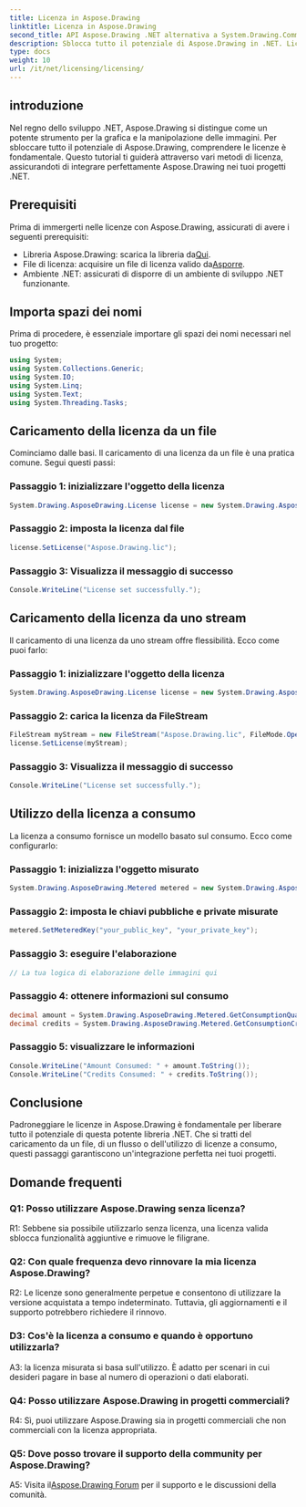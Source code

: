 ```yaml
---
title: Licenza in Aspose.Drawing
linktitle: Licenza in Aspose.Drawing
second_title: API Aspose.Drawing .NET alternativa a System.Drawing.Common
description: Sblocca tutto il potenziale di Aspose.Drawing in .NET. Licenza master per un'integrazione perfetta. Scaricalo ora e migliora la tua grafica e la manipolazione delle immagini.
type: docs
weight: 10
url: /it/net/licensing/licensing/
---
```

## introduzione

Nel regno dello sviluppo .NET, Aspose.Drawing si distingue come un potente strumento per la grafica e la manipolazione delle immagini. Per sbloccare tutto il potenziale di Aspose.Drawing, comprendere le licenze è fondamentale. Questo tutorial ti guiderà attraverso vari metodi di licenza, assicurandoti di integrare perfettamente Aspose.Drawing nei tuoi progetti .NET.

## Prerequisiti

Prima di immergerti nelle licenze con Aspose.Drawing, assicurati di avere i seguenti prerequisiti:

-  Libreria Aspose.Drawing: scarica la libreria da[Qui](https://releases.aspose.com/drawing/net/).
-  File di licenza: acquisire un file di licenza valido da[Asporre](https://purchase.aspose.com/buy).
- Ambiente .NET: assicurati di disporre di un ambiente di sviluppo .NET funzionante.

## Importa spazi dei nomi

Prima di procedere, è essenziale importare gli spazi dei nomi necessari nel tuo progetto:

```csharp
using System;
using System.Collections.Generic;
using System.IO;
using System.Linq;
using System.Text;
using System.Threading.Tasks;
```

## Caricamento della licenza da un file

Cominciamo dalle basi. Il caricamento di una licenza da un file è una pratica comune. Segui questi passi:

### Passaggio 1: inizializzare l'oggetto della licenza

```csharp
System.Drawing.AsposeDrawing.License license = new System.Drawing.AsposeDrawing.License();
```

### Passaggio 2: imposta la licenza dal file

```csharp
license.SetLicense("Aspose.Drawing.lic");
```

### Passaggio 3: Visualizza il messaggio di successo

```csharp
Console.WriteLine("License set successfully.");
```

## Caricamento della licenza da uno stream

Il caricamento di una licenza da uno stream offre flessibilità. Ecco come puoi farlo:

### Passaggio 1: inizializzare l'oggetto della licenza

```csharp
System.Drawing.AsposeDrawing.License license = new System.Drawing.AsposeDrawing.License();
```

### Passaggio 2: carica la licenza da FileStream

```csharp
FileStream myStream = new FileStream("Aspose.Drawing.lic", FileMode.Open);
license.SetLicense(myStream);
```

### Passaggio 3: Visualizza il messaggio di successo

```csharp
Console.WriteLine("License set successfully.");
```

## Utilizzo della licenza a consumo

La licenza a consumo fornisce un modello basato sul consumo. Ecco come configurarlo:

### Passaggio 1: inizializza l'oggetto misurato

```csharp
System.Drawing.AsposeDrawing.Metered metered = new System.Drawing.AsposeDrawing.Metered();
```

### Passaggio 2: imposta le chiavi pubbliche e private misurate

```csharp
metered.SetMeteredKey("your_public_key", "your_private_key");
```

### Passaggio 3: eseguire l'elaborazione

```csharp
// La tua logica di elaborazione delle immagini qui
```

### Passaggio 4: ottenere informazioni sul consumo

```csharp
decimal amount = System.Drawing.AsposeDrawing.Metered.GetConsumptionQuantity();
decimal credits = System.Drawing.AsposeDrawing.Metered.GetConsumptionCredit();
```

### Passaggio 5: visualizzare le informazioni

```csharp
Console.WriteLine("Amount Consumed: " + amount.ToString());
Console.WriteLine("Credits Consumed: " + credits.ToString());
```

## Conclusione

Padroneggiare le licenze in Aspose.Drawing è fondamentale per liberare tutto il potenziale di questa potente libreria .NET. Che si tratti del caricamento da un file, di un flusso o dell'utilizzo di licenze a consumo, questi passaggi garantiscono un'integrazione perfetta nei tuoi progetti.

## Domande frequenti

### Q1: Posso utilizzare Aspose.Drawing senza licenza?

R1: Sebbene sia possibile utilizzarlo senza licenza, una licenza valida sblocca funzionalità aggiuntive e rimuove le filigrane.

### Q2: Con quale frequenza devo rinnovare la mia licenza Aspose.Drawing?

R2: Le licenze sono generalmente perpetue e consentono di utilizzare la versione acquistata a tempo indeterminato. Tuttavia, gli aggiornamenti e il supporto potrebbero richiedere il rinnovo.

### D3: Cos'è la licenza a consumo e quando è opportuno utilizzarla?

A3: la licenza misurata si basa sull'utilizzo. È adatto per scenari in cui desideri pagare in base al numero di operazioni o dati elaborati.

### Q4: Posso utilizzare Aspose.Drawing in progetti commerciali?

R4: Sì, puoi utilizzare Aspose.Drawing sia in progetti commerciali che non commerciali con la licenza appropriata.

### Q5: Dove posso trovare il supporto della community per Aspose.Drawing?

 A5: Visita il[Aspose.Drawing Forum](https://forum.aspose.com/c/diagram/17) per il supporto e le discussioni della comunità.